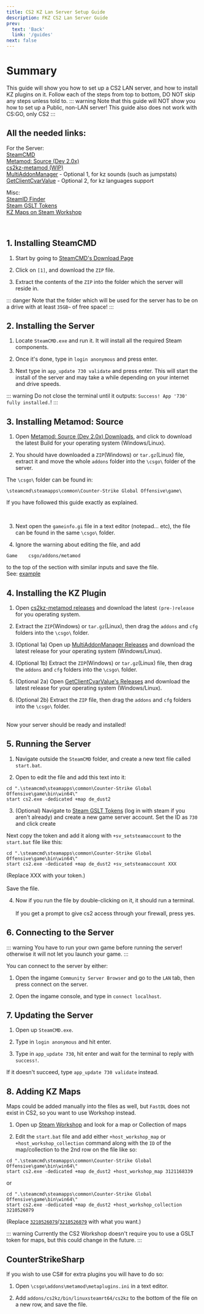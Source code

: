 ```yaml
---
title: CS2 KZ Lan Server Setup Guide
description: FKZ CS2 Lan Server Guide 
prev: 
  text: 'Back'
  link: '/guides'
next: false
---
```


# Summary

This guide will show you how to set up a CS2 LAN server, and how to install KZ plugins on it. Follow each of the steps from top to bottom, DO NOT skip any steps unless told to.
::: warning
Note that this guide will NOT show you how to set up a Public, non-LAN server! This guide also does not work with CS:GO, only CS2
::: 

## All the needed links:

For the Server:
<br>[SteamCMD](https://developer.valvesoftware.com/wiki/SteamCMD#Downloading_SteamCMD)
<br>[Metamod: Source (Dev 2.0x)](https://www.sourcemm.net/downloads.php/?branch=master)
<br>[cs2kz-metamod (WIP)](https://github.com/KZGlobalTeam/cs2kz-metamod)
<br>[MultiAddonManager](https://github.com/Source2ZE/MultiAddonManager) - Optional 1, for kz sounds (such as jumpstats)
<br>[GetClientCvarValue](https://github.com/komashchenko/ClientCvarValue) - Optional 2, for kz languages support

Misc: 
<br>[SteamID Finder](https://steamid.io/)
<br>[Steam GSLT Tokens](https://steamcommunity.com/dev/managegameservers)
<br>[KZ Maps on Steam Workshop](https://steamcommunity.com/workshop/browse/?appid=730&searchtext=kz_)

<br>

## 1. Installing SteamCMD

1. Start by going to [SteamCMD's Download Page](https://developer.valvesoftware.com/wiki/SteamCMD#Downloading_SteamCMD)

2. Click on `[1]`, and download the `ZIP` file.

3. Extract the contents of the `ZIP` into the folder which the server will reside in. 

::: danger
Note that the folder which will be used for the server has to be on a drive with at least `35GB~` of free space!
::: 

## 2. Installing the Server

1. Locate `SteamCMD.exe` and run it. It will install all the required Steam components.

2. Once it's done, type in `login anonymous` and press enter.

3. Next type in `app_update 730 validate` and press enter. This will start the install of the server and may take a while depending on your internet and drive speeds.

::: warning
Do not close the terminal until it outputs: `Success! App '730' fully installed.`!
:::

## 3. Installing Metamod: Source

1. Open [Metamod: Source (Dev 2.0x) Downloads](https://www.sourcemm.net/downloads.php/?branch=master), and click to download the latest Build for your operating system (Windows/Linux).

2. You should have downloaded a `ZIP`(Windows) or `tar.gz`(Linux) file, extract it and move the whole `addons` folder into the `\csgo\` folder of the server.


The `\csgo\` folder can be found in:

`\steamcmd\steamapps\common\Counter-Strike Global Offensive\game\`

If you have followed this guide exactly as explained.

<br>

3. Next open the `gameinfo.gi` file in a text editor (notepad... etc), the file can be found in the same `\csgo\` folder.

4. Ignore the warning about editing the file, and add 
```
Game    csgo/addons/metamod
``` 
to the top of the section with similar inputs and save the file.
<br>See: [example](https://femboy.kz/images/gameinfo.png)

## 4. Installing the KZ Plugin

1. Open [cs2kz-metamod releases](https://github.com/KZGlobalTeam/cs2kz-metamod/releases) and download the latest `(pre-)release` for you operating system.

2. Extract the `ZIP`(Windows) or `tar.gz`(Linux), then drag the `addons` and `cfg` folders into the `\csgo\` folder.

3. (Optional 1a) Open up [MultiAddonManager Releases](https://github.com/Source2ZE/MultiAddonManager/releases) and download the latest release for your operating system (Windows/Linux).

4. (Optional 1b) Extract the `ZIP`(Windows) or `tar.gz`(Linux) file, then drag the `addons` and `cfg` folders into the `\csgo\` folder.

5. (Optional 2a) Open [GetClientCvarValue's Releases](https://github.com/komashchenko/ClientCvarValue/releases) and download the latest release for your operating system (Windows/Linux).

6. (Optional 2b) Extract the `ZIP` file, then drag the `addons` and `cfg` folders into the `\csgo\` folder.

<br>
Now your server should be ready and installed!

## 5. Running the Server

1. Navigate outside the `SteamCMD` folder, and create a new text file called `start.bat`.

2. Open to edit the file and add this text into it:

```
cd ".\steamcmd\steamapps\common\Counter-Strike Global Offensive\game\bin\win64\"
start cs2.exe -dedicated +map de_dust2
```

3. (Optional) Navigate to [Steam GSLT Tokens](https://steamcommunity.com/dev/managegameservers) (log in with steam if you aren't already) and create a new game server account. Set the ID as `730` and click create

Next copy the token and add it along with `+sv_setsteamaccount` to the `start.bat` file like this:
```
cd ".\steamcmd\steamapps\common\Counter-Strike Global Offensive\game\bin\win64\"
start cs2.exe -dedicated +map de_dust2 +sv_setsteamaccount XXX
```
(Replace XXX with your token.)
<br><br>Save the file.

4. Now if you run the file by double-clicking on it, it should run a terminal.
<br><br>If you get a prompt to give cs2 access through your firewall, press yes.

## 6. Connecting to the Server

::: warning
You have to run your own game before running the server! 
<br>otherwise it will not let you launch your game.
:::

You can connect to the server by either:

1. Open the ingame `Community Server Browser` and go to the `LAN` tab, then press connect on the server.

2. Open the ingame console, and type in `connect localhost`.

## 7. Updating the Server

1. Open up `SteamCMD.exe`.

2. Type in `login anonymous` and hit enter.

3. Type in `app_update 730`, hit enter and wait for the terminal to reply with `success!`.

If it doesn't succeed, type `app_update 730 validate` instead.

## 8. Adding KZ Maps

Maps could be added manually into the files as well, but `FastDL` does not exist in CS2, so you want to use Workshop instead.

1. Open up [Steam Workshop](https://steamcommunity.com/workshop/browse/?appid=730&searchtext=kz_) and look for a map or Collection of maps

2. Edit the `start.bat` file and add either `+host_workshop_map` or `+host_workshop_collection` command along with the `ID` of the map/collection to the 2nd row on the file like so:

```
cd ".\steamcmd\steamapps\common\Counter-Strike Global Offensive\game\bin\win64\"
start cs2.exe -dedicated +map de_dust2 +host_workshop_map 3121168339
```

or

```
cd ".\steamcmd\steamapps\common\Counter-Strike Global Offensive\game\bin\win64\"
start cs2.exe -dedicated +map de_dust2 +host_workshop_collection 3210526079
```

(Replace [`3210526079`](https://steamcommunity.com/sharedfiles/filedetails/?id=3121168339)/[`3210526079`](https://steamcommunity.com/sharedfiles/filedetails/?id=3210526079) with what you want.)

::: warning
Currently the CS2 Workshop doesn't require you to use a GSLT token for maps, but this could change in the future.
:::


## CounterStrikeSharp
If you wish to use CS# for extra plugins you will have to do so:

1. Open `\csgo\addons\metamod\metaplugins.ini` in a text editor.

2. Add `addons/cs2kz/bin/linuxsteamrt64/cs2kz` to the bottom of the file on a new row, and save the file.

